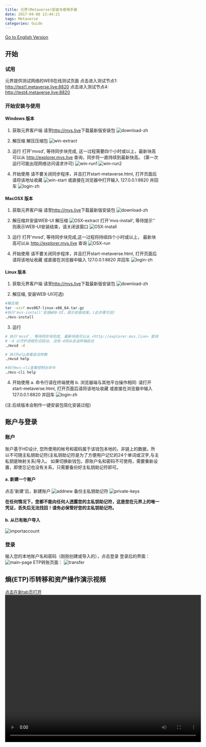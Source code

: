 ```yaml
---
title: 元界(Metaverse)安装与使用手册
date: 2017-04-08 13:44:21
tags: Metaverse
categories: Guide
---
```

[Go to English Version](http://blog.mvs.live/mvs-user-guide-en/)

开始
---------------
### 试用
元界提供测试网络的WEB在线测试页面
点击进入测试节点1: <http://test1.metaverse.live:8820>
点击进入测试节点4: <http://test4.metaverse.live:8820>

### 开始安装与使用
#### Windows 版本
1. 获取元界客户端
请至<http://mvs.live>下载最新版安装包
![download-zh](http://newmetaverse.org/guide/download-zh.png)

2. 解压缩
解压压缩包
![win-extract](http://newmetaverse.org/guide/win-extract.png)

3. 运行
打开'mvsd', 等待同步块完成, 这一过程需要四个小时或以上，最新块高可以从 <http://explorer.mvs.live> 查询，同步将一直持续到最新快高。
(第一次运行可能出现网络访问请求许可)
![win-run1](http://newmetaverse.org/guide/win-run1.png)
![win-run2](http://newmetaverse.org/guide/win-run2.png)

4. 开始使用
请不要关闭同步程序，并且打开start-metaverse.html, 打开页面后请将该地址收藏
![win-start](http://newmetaverse.org/guide/win-start.png)
或直接在浏览器中打开输入  127.0.0.1:8820  并回车
![login-zh](http://newmetaverse.org/guide/login-zh.png)


#### MacOSX 版本
1. 获取元界客户端
请至<http://mvs.live>下载最新版安装包
![download-zh](http://newmetaverse.org/guide/download-zh.png)

2. 解压缩并安装WEB-UI
解压缩
![OSX-extract](http://newmetaverse.org/guide/OSX-extract.png)
打开'mvs-install', 等待提示'' 则表示WEB-UI安装结束，请关闭该窗口
![OSX-install](http://newmetaverse.org/guide/OSX-install.png)

3. 运行
打开'mvsd', 等待同步块完成,这一过程将持续四个小时或以上， 最新块高可以从 <http://explorer.mvs.live> 查询
![OSX-run](http://newmetaverse.org/guide/OSX-run.png)

4. 开始使用
请不要关闭同步程序，并且打开start-metaverse.html, 打开页面后请将该地址收藏
或直接在浏览器中输入  127.0.0.1:8820  并回车
![login-zh](http://newmetaverse.org/guide/login-zh.png)

#### Linux 版本
1. 获取元界客户端
请至<http://mvs.live>下载最新版安装包
![download-zh](http://newmetaverse.org/guide/download-zh.png)

2. 解压缩, 安装WEB-UI(可选)
```bash
#解压缩
tar -xzvf mvs067-linux-x86_64.tar.gz
#执行'mvs-isntall'安装WEB-UI，提示安装结束。(此步骤可选)
./mvs-install
```

3. 运行
```bash
# 执行'mvsd', 等待同步块完成, 最新块高可以从 <http://explorer.mvs.live> 查询
# -d 以守护进程形式启动, 没有-d则从会话终端启动
./mvsd -d

# 执行help查看启动参数
./mvsd help

#执行mvs-cli查看控制台命令
./mvs-cli help
```

4. 开始使用
a. 命令行请在终端使用
b. 浏览器端与其他平台操作相同:
请打开start-metaverse.html, 打开页面后请将该地址收藏
或直接在浏览器中输入  127.0.0.1:8820  并回车
![login-zh](http://newmetaverse.org/guide/login-zh.png)


(注:后续版本会制作一键安装包简化安装过程)

账户与登录
----------------------
### 账户
账户基于HD设计, 您所使用的帐号和密码属于该钱包本地的，非链上的数据，所以不可随主私钥助记符(主私钥助记符是为了方便用户记忆的24个单词或汉字,与主私钥是映射关系)导入。
如果切换新钱包，原账户名和密码不可使用，需要重新设置，即使忘记也没有关系，只需要备份好主私钥助记符即可。
#### a. 新建一个账户
点击'新建'后，新建账户
![addnew](http://newmetaverse.org/guide/usage/addnew.png)
备份主私钥助记符
![private-keys](http://newmetaverse.org/guide/usage/private-keys.png)

**在任何情况下，您都不能向任何人透露您的主私钥助记符，这是您在元界上的唯一凭证，丢失后无法找回！请务必保管好您的主私钥助记符。**
#### b. 从已有账户导入
![importaccount](http://newmetaverse.org/guide/usage/importaccount.png)

### 登录
输入您的本地账户名和密码（刚刚创建或导入的），点击登录
登录后的界面：
![main-page](http://newmetaverse.org/guide/usage/main-page.png)
ETP转账页面：
![transfer](http://newmetaverse.org/guide/usage/transfer.png)


熵(ETP)币转移和资产操作演示视频
---------------------
[点击在新tab页打开](http://newmetaverse.org/video/issue_asset_mvs_1280x720.MP4)
<video src="http://newmetaverse.org/video/issue_asset_mvs_1280x720.MP4" width="640" height="480" controls="controls">
Your browser does not support the video tag.
</video>
